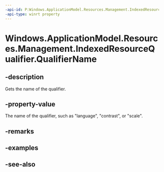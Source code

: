 ----api-id: P:Windows.ApplicationModel.Resources.Management.IndexedResourceQualifier.QualifierName
-api-type: winrt property
---<!-- Property syntaxpublic string QualifierName { get; }--># Windows.ApplicationModel.Resources.Management.IndexedResourceQualifier.QualifierName## -descriptionGets the name of the qualifier.## -property-valueThe name of the qualifier, such as "language", "contrast", or "scale".## -remarks## -examples## -see-also